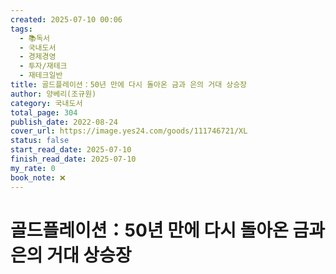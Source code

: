 ```yaml
---
created: 2025-07-10 00:06
tags:
  - 📚독서
  - 국내도서
  - 경제경영
  - 투자/재테크
  - 재테크일반
title: 골드플레이션：50년 만에 다시 돌아온 금과 은의 거대 상승장
author: 양베리(조규원)
category: 국내도서
total_page: 304
publish_date: 2022-08-24
cover_url: https://image.yes24.com/goods/111746721/XL
status: false
start_read_date: 2025-07-10
finish_read_date: 2025-07-10
my_rate: 0
book_note: ❌
---
```


# 골드플레이션：50년 만에 다시 돌아온 금과 은의 거대 상승장




